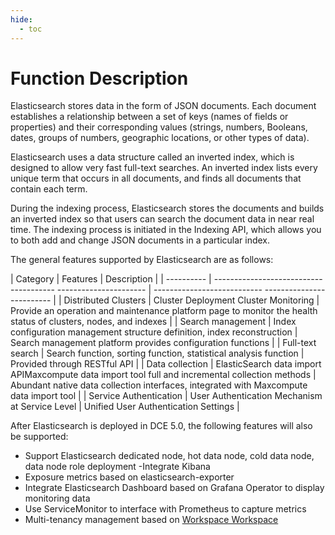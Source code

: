 ```yaml
---
hide:
  - toc
---
```


# Function Description

Elasticsearch stores data in the form of JSON documents.
Each document establishes a relationship between a set of keys (names of fields or properties) and their corresponding values ​​(strings, numbers, Booleans, dates, groups of numbers, geographic locations, or other types of data).

Elasticsearch uses a data structure called an inverted index, which is designed to allow very fast full-text searches.
An inverted index lists every unique term that occurs in all documents, and finds all documents that contain each term.

During the indexing process, Elasticsearch stores the documents and builds an inverted index so that users can search the document data in near real time.
The indexing process is initiated in the Indexing API, which allows you to both add and change JSON documents in a particular index.

The general features supported by Elasticsearch are as follows:

| Category | Features | Description |
| ---------- | -------------------------------------- ---------------------- | --------------------------- ------------------------- |
| Distributed Clusters | Cluster Deployment Cluster Monitoring | Provide an operation and maintenance platform page to monitor the health status of clusters, nodes, and indexes |
| Search management | Index configuration management structure definition, index reconstruction | Search management platform provides configuration functions |
| Full-text search | Search function, sorting function, statistical analysis function | Provided through RESTful API |
| Data collection | ElasticSearch data import APIMaxcompute data import tool full and incremental collection methods | Abundant native data collection interfaces, integrated with Maxcompute data import tool |
| Service Authentication | User Authentication Mechanism at Service Level | Unified User Authentication Settings |

After Elasticsearch is deployed in DCE 5.0, the following features will also be supported:

- Support Elasticsearch dedicated node, hot data node, cold data node, data node role deployment
-Integrate Kibana
- Exposure metrics based on elasticsearch-exporter
- Integrate Elasticsearch Dashboard based on Grafana Operator to display monitoring data
- Use ServiceMonitor to interface with Prometheus to capture metrics
- Multi-tenancy management based on [Workspace Workspace](../../../ghippo/user-guide/workspace/Workspaces.md)